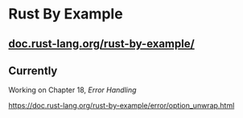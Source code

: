 
# Rust By Example

## [doc.rust-lang.org/rust-by-example/](https://doc.rust-lang.org/rust-by-example/)


## Currently

Working on Chapter 18, *Error Handling*

https://doc.rust-lang.org/rust-by-example/error/option_unwrap.html
